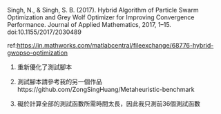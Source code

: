 Singh, N., & Singh, S. B. (2017). Hybrid Algorithm of Particle Swarm Optimization and Grey Wolf Optimizer for Improving Convergence Performance. Journal of Applied Mathematics, 2017, 1–15. doi:10.1155/2017/2030489

ref:https://in.mathworks.com/matlabcentral/fileexchange/68776-hybrid-gwopso-optimization

1. 重新優化了測試腳本

2. 測試腳本請參考我的另一個作品https://github.com/ZongSingHuang/Metaheuristic-benchmark

3. 礙於計算全部的測試函數所需時間太長，因此我只測前36個測試函數
